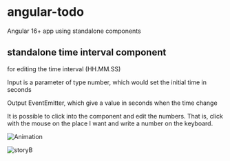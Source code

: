 # angular-todo
Angular 16+ app using standalone components

## standalone time interval component
for editing the time interval (HH.MM.SS)

Input is a parameter of type number, which would set the initial time in seconds

Output EventEmitter<number>, which give a value in seconds when the time change

It is possible to click into the component and edit the numbers. That is, click with the mouse on the place I want and write a number on the keyboard.

![Animation](https://github.com/domino3d/angular-todo/assets/10728013/6086ba2a-3648-41c9-aa23-28d5076d84c7)

![storyB](https://github.com/domino3d/angular-todo/assets/10728013/ed9d47ab-5a48-4287-8025-2a1afe2fbf2a)
